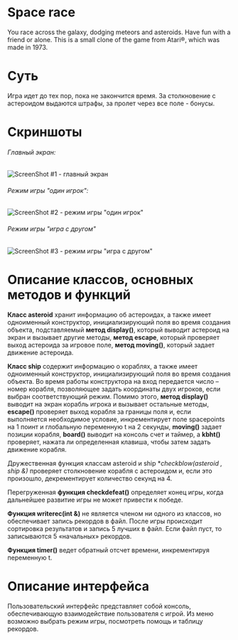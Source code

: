 # Space race
You race across the galaxy, dodging meteors and asteroids. Have fun with a friend or alone. 
This is a small clone of the game from Atari®, which was made in 1973.

# Суть
Игра идет до тех пор, пока не закончится время. За столкновение с астероидом выдаются штрафы, за пролет через все поле - бонусы.

# Скриншоты

###### Главный экран:
![ScreenShot #1 - главный экран](http://image.prntscr.com/image/dd588980f4ad4aa79b0fc49913c18cce.png)
###### Режим игры "один игрок":
![ScreenShot #2 - режим игры "один игрок"](http://image.prntscr.com/image/84f0484c259048e09af487799eef63ce.png)
###### Режим игры "игра с другом"
![ScreenShot #3 - режим игры "игра с другом"](http://image.prntscr.com/image/f42bd32811284a838a1aae814ac22e76.png)

# Описание классов, основных методов и функций
**Класс asteroid** хранит информацию об астероидах, а также имеет одноименный конструктор, инициализирующий поля во время создания объекта, подставляемый **метод display()**, который выводит астероид на экран и вызывает другие методы, **метод escape**, который проверяет выход астероида за игровое поле, **метод moving()**, который задает движение астероида.

**Класс ship** содержит информацию о кораблях, а также имеет одноименный конструктор, инициализирующий поля во время создания объекта. Во время работы конструктора на вход передается число – номер корабля, позволяющее задать координаты двух игроков, если выбран соответствующий режим. Помимо этого, **метод display()** выводит на экран корабль игрока и вызывает остальные методы, **escape()** проверяет выход корабля за границы поля и, если выполняется необходимое условие, инкрементирует поле spacepoints на 1 поинт и глобальную переменную t на 2 секунды, **moving()** задает позиции корабля, **board()** выводит на консоль счет и таймер, а **kbht()** проверяет, нажата ли определенная клавиша, чтобы затем задать движение корабля.

Дружественная функция классам asteroid и ship **checkblow(asteroid *, ship &)** проверяет столкновение корабля с астероидом и, если это произошло, декрементирует количество секунд на 4. 

Перегруженная **функция checkdefeat()** определяет конец игры, когда дальнейшее развитие игры не может привести к победе.

**Функция writerec(int &)** не является членом ни одного из классов, но обеспечивает запись рекордов в файл. После игры происходит сортировка результатов и запись 5 лучших в файл. Если файл пуст, то записываются 5 «начальных» рекордов.

**Функция timer()** ведет обратный отсчет времени, инкрементируя переменную t. 

# Описание интерфейса

Пользовательский интерфейс представляет собой консоль, обеспечивающую взаимодействие пользователя с игрой. Из меню возможно выбрать режим игры, посмотреть помощь и таблицу рекордов. 
